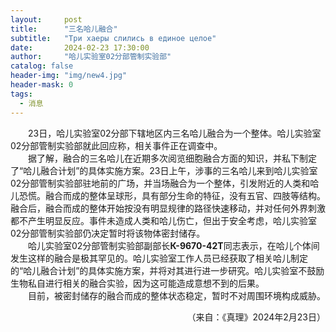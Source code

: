 ```yaml
---
layout:     post
title:      "三名哈儿融合"
subtitle:   "Три хаеры слились в единое целое"
date:       2024-02-23 17:30:00
author:     "哈儿实验室02分部管制实验部"
catalog: false
header-img: "img/new4.jpg"
header-mask: 0
tags:
  - 消息
---
```


&emsp;&emsp;23日，哈儿实验室02分部下辖地区内三名哈儿融合为一个整体。哈儿实验室02分部管制实验部就此回应称，相关事件正在调查中。  
&emsp;&emsp;据了解，融合的三名哈儿在近期多次阅览细胞融合方面的知识，并私下制定了“哈儿融合计划”的具体实施方案。23日上午，涉事的三名哈儿来到哈儿实验室02分部管制实验部驻地前的广场，并当场融合为一个整体，引发附近的人类和哈儿恐慌。融合而成的整体呈球形，具有部分生命的特征，没有五官、四肢等结构。融合后，融合而成的整体开始按没有明显规律的路径快速移动，并对任何外界刺激都不产生明显反应。事件未造成人类和哈儿伤亡，但出于安全考虑，哈儿实验室02分部管制实验部仍决定暂时将该物体密封储存。  
&emsp;&emsp;哈儿实验室02分部管制实验部副部长**К-9670-42Т**同志表示，在哈儿个体间发生这样的融合是极其罕见的。哈儿实验室工作人员已经获取了相关哈儿制定的“哈儿融合计划”的具体实施方案，并将对其进行进一步研究。哈儿实验室不鼓励生物私自进行相关的融合实验，因为这可能造成意想不到的后果。  
&emsp;&emsp;目前，被密封储存的融合而成的整体状态稳定，暂时不对周围环境构成威胁。
<div style="text-align: right">（来自：《真理》2024年2月23日）</div>
